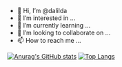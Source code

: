- 👋 Hi, I’m @dalilda
- 👀 I’m interested in ...
- 🌱 I’m currently learning ...
- 💞️ I’m looking to collaborate on ...
- 📫 How to reach me ...

<!---
dalilda/dalilda is a ✨ special ✨ repository because its `README.md` (this file) appears on your GitHub profile.
You can click the Preview link to take a look at your changes.
--->
[![Anurag's GitHub stats](https://github-readme-stats.vercel.app/api?username=dalilda)](https://github.com/anuraghazra/github-readme-stats)
[![Top Langs](https://github-readme-stats.vercel.app/api/top-langs/?username=dalilda&layout=compact)](https://github.com/anuraghazra/github-readme-stats)
